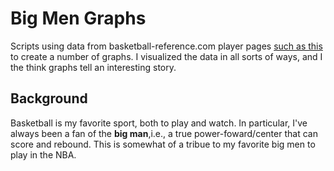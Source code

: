 # Big Men Graphs
Scripts using data from basketball-reference.com player pages [such as this](https://www.basketball-reference.com/players/b/barklch01.html)
to create a number of graphs. I visualized the data in all sorts of ways, and I the think graphs tell an interesting story.

## Background
Basketball is my favorite sport, both to play and watch. In particular, I've always been a fan of the
**big man**,i.e., a true power-foward/center that can score and rebound. This is somewhat of a tribue to my
favorite big men to play in the NBA. 
